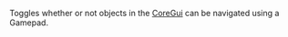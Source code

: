 Toggles whether or not objects in the [CoreGui](https://developer.roblox.com/en-us/api-reference/class/CoreGui) can be navigated using a Gamepad.